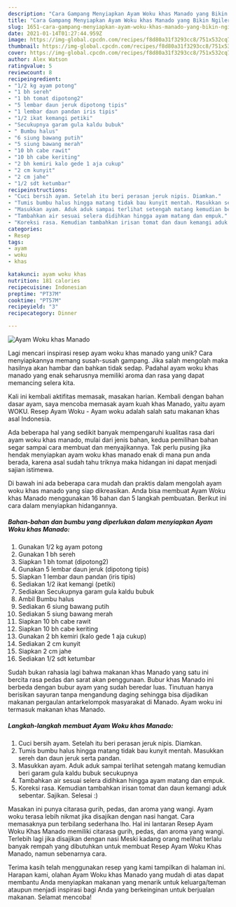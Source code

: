 ```yaml
---
description: "Cara Gampang Menyiapkan Ayam Woku khas Manado yang Bikin Ngiler"
title: "Cara Gampang Menyiapkan Ayam Woku khas Manado yang Bikin Ngiler"
slug: 1651-cara-gampang-menyiapkan-ayam-woku-khas-manado-yang-bikin-ngiler
date: 2021-01-14T01:27:44.959Z
image: https://img-global.cpcdn.com/recipes/f8d80a31f3293cc8/751x532cq70/ayam-woku-khas-manado-foto-resep-utama.jpg
thumbnail: https://img-global.cpcdn.com/recipes/f8d80a31f3293cc8/751x532cq70/ayam-woku-khas-manado-foto-resep-utama.jpg
cover: https://img-global.cpcdn.com/recipes/f8d80a31f3293cc8/751x532cq70/ayam-woku-khas-manado-foto-resep-utama.jpg
author: Alex Watson
ratingvalue: 5
reviewcount: 8
recipeingredient:
- "1/2 kg ayam potong"
- "1 bh sereh"
- "1 bh tomat dipotong2"
- "5 lembar daun jeruk dipotong tipis"
- "1 lembar daun pandan iris tipis"
- "1/2 ikat kemangi petiki"
- "Secukupnya garam gula kaldu bubuk"
- " Bumbu halus"
- "6 siung bawang putih"
- "5 siung bawang merah"
- "10 bh cabe rawit"
- "10 bh cabe keriting"
- "2 bh kemiri kalo gede 1 aja cukup"
- "2 cm kunyit"
- "2 cm jahe"
- "1/2 sdt ketumbar"
recipeinstructions:
- "Cuci bersih ayam. Setelah itu beri perasan jeruk nipis. Diamkan."
- "Tumis bumbu halus hingga matang tidak bau kunyit mentah. Masukkan sereh dan daun jeruk serta pandan."
- "Masukkan ayam. Aduk aduk sampai terlihat setengah matang kemudian beri garam gula kaldu bubuk secukupnya"
- "Tambahkan air sesuai selera didihkan hingga ayam matang dan empuk."
- "Koreksi rasa. Kemudian tambahkan irisan tomat dan daun kemangi aduk sebentar. Sajikan. Selesai :)"
categories:
- Resep
tags:
- ayam
- woku
- khas

katakunci: ayam woku khas 
nutrition: 181 calories
recipecuisine: Indonesian
preptime: "PT37M"
cooktime: "PT57M"
recipeyield: "3"
recipecategory: Dinner

---
```



![Ayam Woku khas Manado](https://img-global.cpcdn.com/recipes/f8d80a31f3293cc8/751x532cq70/ayam-woku-khas-manado-foto-resep-utama.jpg)

Lagi mencari inspirasi resep ayam woku khas manado yang unik? Cara menyiapkannya memang susah-susah gampang. Jika salah mengolah maka hasilnya akan hambar dan bahkan tidak sedap. Padahal ayam woku khas manado yang enak seharusnya memiliki aroma dan rasa yang dapat memancing selera kita.

Kali ini kembali aktifitas memasak, masakan harian. Kembali dengan bahan dasar ayam, saya mencoba memasak ayam kuah khas Manado, yaitu ayam WOKU. Resep Ayam Woku - Ayam woku adalah salah satu makanan khas asal Indonesia.

Ada beberapa hal yang sedikit banyak mempengaruhi kualitas rasa dari ayam woku khas manado, mulai dari jenis bahan, kedua pemilihan bahan segar sampai cara membuat dan menyajikannya. Tak perlu pusing jika hendak menyiapkan ayam woku khas manado enak di mana pun anda berada, karena asal sudah tahu triknya maka hidangan ini dapat menjadi sajian istimewa.


Di bawah ini ada beberapa cara mudah dan praktis dalam mengolah ayam woku khas manado yang siap dikreasikan. Anda bisa membuat Ayam Woku khas Manado menggunakan 16 bahan dan 5 langkah pembuatan. Berikut ini cara dalam menyiapkan hidangannya.

<!--inarticleads1-->

##### Bahan-bahan dan bumbu yang diperlukan dalam menyiapkan Ayam Woku khas Manado:

1. Gunakan 1/2 kg ayam potong
1. Gunakan 1 bh sereh
1. Siapkan 1 bh tomat (dipotong2)
1. Gunakan 5 lembar daun jeruk (dipotong tipis)
1. Siapkan 1 lembar daun pandan (iris tipis)
1. Sediakan 1/2 ikat kemangi (petiki)
1. Sediakan Secukupnya garam gula kaldu bubuk
1. Ambil  Bumbu halus
1. Sediakan 6 siung bawang putih
1. Sediakan 5 siung bawang merah
1. Siapkan 10 bh cabe rawit
1. Siapkan 10 bh cabe keriting
1. Gunakan 2 bh kemiri (kalo gede 1 aja cukup)
1. Sediakan 2 cm kunyit
1. Siapkan 2 cm jahe
1. Sediakan 1/2 sdt ketumbar


Sudah bukan rahasia lagi bahwa makanan khas Manado yang satu ini bercita rasa pedas dan sarat akan penggunaan. Bubur khas Manado ini berbeda dengan bubur ayam yang sudah beredar luas. Tinutuan hanya berisikan sayuran tanpa mengandung daging sehingga bisa dijadikan makanan pergaulan antarkelompok masyarakat di Manado. Ayam woku ini termasuk makanan khas Manado. 

<!--inarticleads2-->

##### Langkah-langkah membuat Ayam Woku khas Manado:

1. Cuci bersih ayam. Setelah itu beri perasan jeruk nipis. Diamkan.
1. Tumis bumbu halus hingga matang tidak bau kunyit mentah. Masukkan sereh dan daun jeruk serta pandan.
1. Masukkan ayam. Aduk aduk sampai terlihat setengah matang kemudian beri garam gula kaldu bubuk secukupnya
1. Tambahkan air sesuai selera didihkan hingga ayam matang dan empuk.
1. Koreksi rasa. Kemudian tambahkan irisan tomat dan daun kemangi aduk sebentar. Sajikan. Selesai :)


Masakan ini punya citarasa gurih, pedas, dan aroma yang wangi. Ayam woku terasa lebih nikmat jika disajikan dengan nasi hangat. Cara memasaknya pun terbilang sederhana lho. Hal ini lantaran Resep Ayam Woku Khas Manado memiliki citarasa gurih, pedas, dan aroma yang wangi. Terlebih lagi jika disajikan dengan nasi Meski kadang orang melihat terlalu banyak rempah yang dibutuhkan untuk membuat Resep Ayam Woku Khas Manado, namun sebenarnya cara. 

Terima kasih telah menggunakan resep yang kami tampilkan di halaman ini. Harapan kami, olahan Ayam Woku khas Manado yang mudah di atas dapat membantu Anda menyiapkan makanan yang menarik untuk keluarga/teman ataupun menjadi inspirasi bagi Anda yang berkeinginan untuk berjualan makanan. Selamat mencoba!
